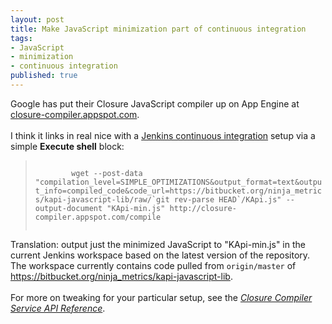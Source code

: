```yaml
---
layout: post
title: Make JavaScript minimization part of continuous integration
tags:
- JavaScript
- minimization
- continuous integration
published: true
---
```

Google has put their Closure JavaScript compiler up on App Engine at
<a href="http://closure-compiler.appspot.com">closure-compiler.appspot.com</a>.
<br /><br />
I think it links in real nice with a
<a href="http://jenkins-ci.org/">Jenkins continuous integration</a> setup
via a simple <b>Execute shell</b> block:
<blockquote>
    <code>
        wget --post-data &quot;compilation_level=SIMPLE_OPTIMIZATIONS&output_format=text&output_info=compiled_code&code_url=https://bitbucket.org/ninja_metrics/kapi-javascript-lib/raw/`git rev-parse HEAD`/KApi.js&quot; --output-document &quot;KApi-min.js&quot; http://closure-compiler.appspot.com/compile
    </code>
</blockquote>
Translation: output just the minimized JavaScript to &quot;KApi-min.js&quot; in
the current Jenkins workspace based on the latest version of the repository.
The workspace currently contains code pulled from <code>origin/master</code>
of <a href="https://bitbucket.org/ninja_metrics/kapi-javascript-lib">
    https://bitbucket.org/ninja_metrics/kapi-javascript-lib</a>.<br />
<br />
For more on tweaking for your particular setup, see the
<a href="https://developers.google.com/closure/compiler/docs/api-ref">
    <i>Closure Compiler Service API Reference</i></a>.
